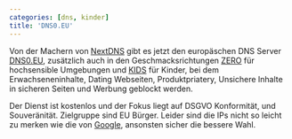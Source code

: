 ```yaml
---
categories: [dns, kinder]
title: 'DNS0.EU'
---
```

Von der Machern von [NextDNS](https://nextdns.io/de) gibt es jetzt den europäschen DNS Server [DNS0.EU](https://www.dns0.eu/de), zusätzlich auch in den Geschmacksrichtungen [ZERO](https://www.dns0.eu/de/zero) für hochsensible Umgebungen und [KIDS](https://www.dns0.eu/de/kids) für Kinder, bei dem Erwachseneninhalte, Dating Webseiten, Produktpriatery, Unsichere Inhalte in sicheren Seiten und Werbung geblockt werden. 

Der Dienst ist kostenlos und der Fokus liegt auf DSGVO Konformität, und Souveränität. Zielgruppe sind EU Bürger. Leider sind die IPs nicht so leicht zu merken wie die von [Google](https://developers.google.com/speed/public-dns?hl=de), ansonsten sicher die bessere Wahl. 